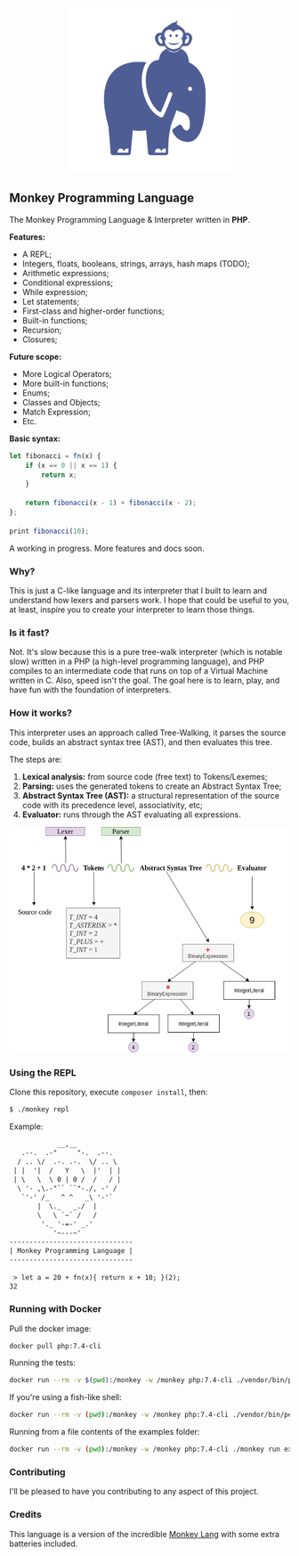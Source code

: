 <p align="center">
    <img src="resources/monkey-php.png?raw=true" alt="Monkey Programming Language">
</p>

## Monkey Programming Language

The Monkey Programming Language & Interpreter written in **PHP**.

**Features:**

- A REPL;
- Integers, floats, booleans, strings, arrays, hash maps (TODO);
- Arithmetic expressions;
- Conditional expressions;
- While expression;
- Let statements;
- First-class and higher-order functions;
- Built-in functions;
- Recursion;
- Closures;

**Future scope:**

- More Logical Operators;
- More built-in functions;
- Enums;
- Classes and Objects;
- Match Expression;
- Etc.

**Basic syntax:**

```javascript
let fibonacci = fn(x) {
    if (x == 0 || x == 1) {
        return x;
    }

    return fibonacci(x - 1) + fibonacci(x - 2);
};

print fibonacci(10);
```

A working in progress. More features and docs soon.

### Why?

This is just a C-like language and its interpreter that I built to learn and understand how lexers and parsers work. I hope that could be useful to you, at least, inspire you to create your interpreter to learn those things.

### Is it fast?

Not. It's slow because this is a pure tree-walk interpreter (which is notable slow) written in a PHP (a high-level programming language), and PHP compiles to an intermediate code that runs on top of a Virtual Machine written in C. Also, speed isn't the goal. The goal here is to learn, play, and have fun with the foundation of interpreters.

### How it works?

This interpreter uses an approach called Tree-Walking, it parses the source code, builds an abstract syntax tree (AST), and then evaluates this tree.

The steps are:

1. **Lexical analysis:** from source code (free text) to Tokens/Lexemes;
2. **Parsing:** uses the generated tokens to create an Abstract Syntax Tree;
3. **Abstract Syntax Tree (AST):** a structural representation of the source code with its precedence level, associativity, etc;
4. **Evaluator:** runs through the AST evaluating all expressions.

<p align="center">
    <img src="resources/how-it-works.png?raw=true" alt="How it works">
</p>

### Using the REPL

Clone this repository, execute `composer install`, then:

```bash
$ ./monkey repl
```

Example:

```text
            __,__
   .--.  .-"     "-.  .--.
  / .. \/  .-. .-.  \/ .. \
 | |  '|  /   Y   \  |'  | |
 | \   \  \ 0 | 0 /  /   / |
  \ '- ,\.-"`` ``"-./, -' /
   `'-' /_   ^ ^   _\ '-'`
       |  \._   _./  |
       \   \ `~` /   /
        '._ '-=-' _.'
           '~---~'
-------------------------------
| Monkey Programming Language |
-------------------------------

 > let a = 20 + fn(x){ return x + 10; }(2);
32
```

### Running with Docker

Pull the docker image:

```bash
docker pull php:7.4-cli
```

Running the tests:

```bash
docker run --rm -v $(pwd):/monkey -w /monkey php:7.4-cli ./vendor/bin/pest
```

If you're using a fish-like shell:

```bash
docker run --rm -v (pwd):/monkey -w /monkey php:7.4-cli ./vendor/bin/pest
```

Running from a file contents of the examples folder:

```bash
docker run --rm -v (pwd):/monkey -w /monkey php:7.4-cli ./monkey run examples/fibo.mk
```

### Contributing

I'll be pleased to have you contributing to any aspect of this project.

### Credits

This language is a version of the incredible [Monkey Lang](https://monkeylang.org/) with some extra batteries included.
